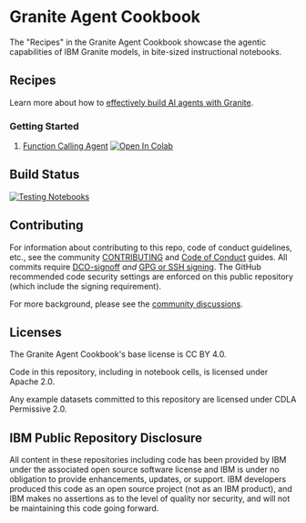 # Granite Agent Cookbook

The "Recipes" in the Granite Agent Cookbook showcase the agentic capabilities of IBM Granite models, in bite-sized instructional notebooks.

## Recipes

Learn more about how to [effectively build AI agents with Granite](building_agents.md). 

### Getting Started

1. [Function Calling Agent](recipes/Function_Calling/Function_Calling_Agent.ipynb)
   <a target="_blank" href="https://colab.research.google.com/github/ibm-granite-community/granite-agent-cookbook/blob/main/recipes/Function_Calling/Function_Calling_Agent.ipynb">
   <img src="https://colab.research.google.com/assets/colab-badge.svg" alt="Open In Colab"/>
   </a>

## Build Status

<a href="https://github.com/ibm-granite-community/granite-agent-cookbook/actions/workflows/notebooks.yaml">
  <img src="https://github.com/ibm-granite-community/granite-agent-cookbook/actions/workflows/notebooks.yaml/badge.svg" alt="Testing Notebooks">
</a>

## Contributing

For information about contributing to this repo, code of conduct guidelines, etc., see the community [CONTRIBUTING][CG] and [Code of Conduct][CoC] guides. All commits require [DCO-signoff][CG-legal] _and_ [GPG or SSH signing][CG-signing]. The GitHub recommended code security settings are enforced on this public repository (which include the signing requirement).

For more background, please see the [community discussions](https://github.com/orgs/ibm-granite-community/discussions).

## Licenses

The Granite Agent Cookbook's base license is CC BY 4.0.

Code in this repository, including in notebook cells, is licensed under Apache 2.0.

Any example datasets committed to this repository are licensed under CDLA Permissive 2.0.

## IBM Public Repository Disclosure

All content in these repositories including code has been provided by IBM under the associated open source software license and IBM is under no obligation to provide enhancements, updates, or support. IBM developers produced this code as an open source project (not as an IBM product), and IBM makes no assertions as to the level of quality nor security, and will not be maintaining this code going forward.

[CoC]: https://github.com/ibm-granite-community/.github/blob/main/CODE_OF_CONDUCT.md
[CG]: https://github.com/ibm-granite-community/.github/blob/main/CONTRIBUTING.md
[CG-legal]: https://github.com/ibm-granite-community/.github/blob/main/CONTRIBUTING.md#legal
[CG-signing]: https://github.com/ibm-granite-community/.github/blob/main/CONTRIBUTING.md#signing-commits
